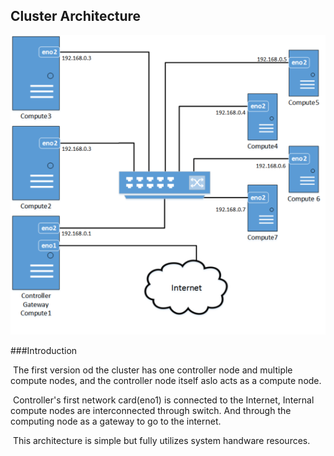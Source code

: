 ## Cluster Architecture

![rchitectur](../images/Architecture.png)

###Introduction

​	The first version od the cluster has one controller node and multiple compute nodes, and the controller node itself aslo acts as a compute node.

​	Controller's first network card(eno1) is connected to the Internet, Internal compute nodes are interconnected through switch. And through the computing node as a gateway to go to the internet.

​	This architecture is simple but fully utilizes system handware resources.
